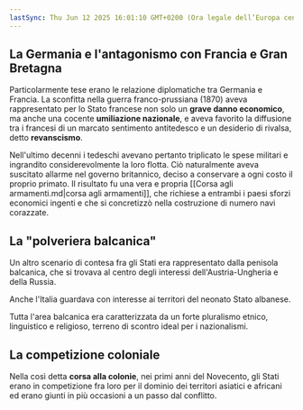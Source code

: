 ```yaml
---
lastSync: Thu Jun 12 2025 16:01:10 GMT+0200 (Ora legale dell’Europa centrale)
---
```

## La Germania e l'antagonismo con Francia e Gran Bretagna
Particolarmente tese erano le relazione diplomatiche tra Germania e Francia. La sconfitta nella guerra franco-prussiana (1870) aveva rappresentato per lo Stato francese non solo un **grave danno economico**, ma anche una cocente **umiliazione nazionale**, e aveva favorito la diffusione tra i francesi di un marcato sentimento antitedesco e un desiderio di rivalsa, detto **revanscismo**.

Nell'ultimo decenni i tedeschi avevano pertanto triplicato le spese militari e ingrandito considerevolmente la loro flotta. Ciò naturalmente aveva suscitato allarme nel governo britannico, deciso a conservare a ogni costo il proprio primato. Il risultato fu una vera e propria [[Corsa agli armamenti.md|corsa agli armamenti]], che richiese a entrambi i paesi sforzi economici ingenti e che si concretizzò nella costruzione di numero navi corazzate.

## La "polveriera balcanica"
Un altro scenario di contesa fra gli Stati era rappresentato dalla penisola balcanica, che si trovava al centro degli interessi dell'Austria-Ungheria e della Russia.

Anche l'Italia guardava con interesse ai territori del neonato Stato albanese.

Tutta l'area balcanica era caratterizzata da un forte pluralismo etnico, linguistico e religioso, terreno di scontro ideal per i nazionalismi.

## La competizione coloniale
Nella così detta **corsa alla colonie**, nei primi anni del Novecento, gli Stati erano in competizione fra loro per il dominio dei territori asiatici e africani ed erano giunti in più occasioni a un passo dal conflitto.
